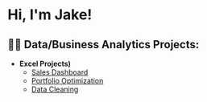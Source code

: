 <h1>Hi, I'm Jake! </h1>

<h2>👨‍💻 Data/Business Analytics Projects:</h2>

- <b>Excel Projects)</b>
  - [Sales Dashboard](https://github.com/22fousja/Sales-Dashboard)
  - [Portfolio Optimization](https://github.com/)
  - [Data Cleaning](https://github.com/)


<!--
**joshmadakor1/joshmadakor1** is a ✨ _special_ ✨ repository because its `README.md` (this file) appears on your GitHub profile.

Here are some ideas to get you started:

- 🔭 I’m currently working on ...
- 🌱 I’m currently learning ...
- 👯 I’m looking to collaborate on ...
- 🤔 I’m looking for help with ...
- 💬 Ask me about ...
- 📫 How to reach me: ...
- 😄 Pronouns: ...
- ⚡ Fun fact: ...
-->
